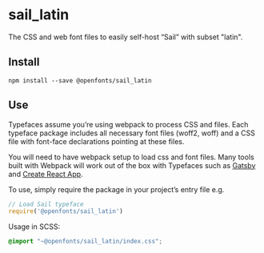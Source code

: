 
# sail_latin

The CSS and web font files to easily self-host “Sail” with subset "latin".

## Install

`npm install --save @openfonts/sail_latin`

## Use

Typefaces assume you’re using webpack to process CSS and files. Each typeface
package includes all necessary font files (woff2, woff) and a CSS file with
font-face declarations pointing at these files.

You will need to have webpack setup to load css and font files. Many tools built
with Webpack will work out of the box with Typefaces such as [Gatsby](https://github.com/gatsbyjs/gatsby)
and [Create React App](https://github.com/facebookincubator/create-react-app).

To use, simply require the package in your project’s entry file e.g.

```javascript
// Load Sail typeface
require('@openfonts/sail_latin')
```

Usage in SCSS:
```scss
@import "~@openfonts/sail_latin/index.css";
```
